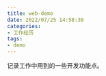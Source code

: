 ```yaml
---
title: web-demo
date: 2022/07/25 14:58:30
categories:
- 工作经历
tags:
- demo
---
```


记录工作中用到的一些开发功能点。
